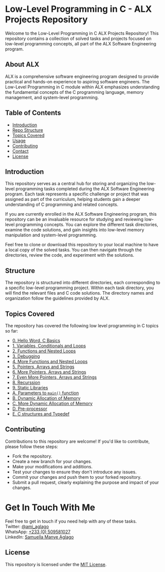 # Low-Level Programming in C - ALX Projects Repository
Welcome to the Low-Level Programming in C ALX Projects Repository! This repository contains a collection of solved tasks and projects focused on low-level programming concepts, all part of the ALX Software Engineering program.  
  
## About ALX
ALX is a comprehensive software engineering program designed to provide practical and hands-on experience to aspiring software engineers. The Low-Level Programming in C module within ALX emphasizes understanding the fundamental concepts of the C programming language, memory management, and system-level programming.

## Table of Contents
+ [Introduction](#introduction)
+ [Repo Structure](#structure)
+ [Topics Covered](#topics-covered)
+ [Usage](#usage)
+ [Contributing](#contributing)
+ [Contact](#get-in-touch-with-me)
+ [License](#license)


## Introduction
This repository serves as a central hub for storing and organizing the low-level programming tasks completed during the ALX Software Engineering program. Each task represents a specific challenge or project that was assigned as part of the curriculum, helping students gain a deeper understanding of C programming and related concepts.

If you are currently enrolled in the ALX Software Engineering program, this repository can be an invaluable resource for studying and reviewing low-level programming concepts. You can explore the different task directories, examine the code solutions, and gain insights into low-level memory manipulation and system-level programming.

Feel free to clone or download this repository to your local machine to have a local copy of the solved tasks. You can then navigate through the directories, review the code, and experiment with the solutions.

## Structure
The repository is structured into different directories, each corresponding to a specific low-level programming project. Within each task directory, you will find the relevant files and C code solutions. The directory names and organization follow the guidelines provided by ALX.

## Topics Covered
The repository has covered the following low level programming in C topics so far:
+ [0. Hello Word, C Basics]()
+ [1. Variables, Conditionals and Loops](./0x01-variables_if_else_while/)
+ [2. Functions and Nested Loops](./0x02-functions_nested_loops/)
+ [3. Debugging](./0x03-debugging/)
+ [4. More Functions and Nested Loops](./0x04-more_functions_nested_loops/)
+ [5. Pointers, Arrays and Strings](./0x05-pointers_arrays_strings/)
+ [6. More Pointers, Arrays and Strings](./0x06-pointers_arrays_strings/)
+ [7. Even More Pointers, Arrays and Strings](./0x07-pointers_arrays_strings/)
+ [8. Recurssion](./0x08-recursion/)
+ [9. Static Libraries](./0x09-static_libraries/)
+ [A. Parameters to `main()` function](./0x0A-argc_argv/)
+ [B. Dynamic Allocation of Memory](./0x0B-malloc_free/)
+ [C. More Dynamic Allocation of Memory]()
+ [D. Pre-processor](./0x0D-preprocessor/)
+ [E. C structures and Typedef](./0x0E-structures_typedef/)


## Contributing
Contributions to this repository are welcome! If you'd like to contribute, please follow these steps:

+ Fork the repository.
+ Create a new branch for your changes.
+ Make your modifications and additions.
+ Test your changes to ensure they don't introduce any issues.
+ Commit your changes and push them to your forked repository.
+ Submit a pull request, clearly explaining the purpose and impact of your changes.

# Get In Touch With Me
Feel free to get in touch if you need help with any of these tasks.  
Twitter: [@ami_aglago](https://twitter.com/ami_aglago)  
WhatsApp: [+233 (0) 509581027](https://wa.me/233509581027?text=Kindle%20be%20brief%20and%20straightforward)  
LinkedIn: [Samuella Manye Aglago](https://www.linkedin.com/in/aglago)

## License
This repository is licensed under the [MIT License](./LICENSE.md).
